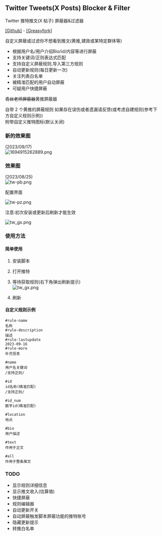 ## Twitter Tweets(X Posts) Blocker & Filter

Twitter 推特推文(X 帖子) 屏蔽器&过滤器

[[Github]](https://github.com/yuhanawa/UserScript) - [[Greasyfork]](https://greasyfork.org/zh-CN/scripts/473865)

自定义屏蔽或过滤你不想看到推文(黄推,建政或某特定群体等)

- 根据用户名/用户介绍Bio/id/内容等进行屏蔽
- 支持关键词/正则表达式匹配
- 支持自定义屏蔽规则,导入第三方规则
- 自动更新规则(每日更新一次)
- 关注列表白名单
- 被精准匹配的用户自动屏蔽
- 可疑用户快捷屏蔽

~~青丝老师屏蔽器~~黄推屏蔽器

自带 2 个黄推的屏蔽规则
如果存在误伤或者遗漏请反馈(或考虑自建规则(参考下方自定义规则示例))  
附带自定义推特图标(默认关闭)

### 新的效果图

(2023/09/17)  
![1694915262889.png](https://img1.imgtp.com/2023/09/17/sIdcwrF4.png)

### 效果图

(2023/08/25)  
![tw-pb.png](https://img1.imgtp.com/2023/08/25/Cm8a2dAl.png)

配置界面

![tw-pz.png](https://img1.imgtp.com/2023/08/25/32sLIcR5.png)

注意:初次安装或更新后刷新才能生效

![tw_gx.png](https://img1.imgtp.com/2023/08/25/ULWOnIV9.png)

### 使用方法

#### 简单使用

1. 安装脚本

2. 打开推特

3. 等待获取规则(右下角弹出刷新提示)  
   ![tw_gx.png](https://img1.imgtp.com/2023/08/25/ULWOnIV9.png)

4. 刷新

#### 自定义规则示例

```
#rule-name
名称
#rule-description
描述
#rule-lastupdate
2023-09-16
#rule-more
补充信息

#name
用户名关键词
/支持正则/

#id
id名称(精准匹配)
/支持正则/

#id_num
数字id(精准匹配)

#location
地点

#bio
用户描述

#text
作用于正文

#all
作用于整条推文

```

### TODO

- 显示规则详细信息
- 显示推文收入(估算值)
- 快捷屏蔽
- 规则编辑器
- 自动更新开关
- 自动屏蔽触发脚本屏蔽功能的推特账号
- 隐藏更新提示
- 转推白名单
